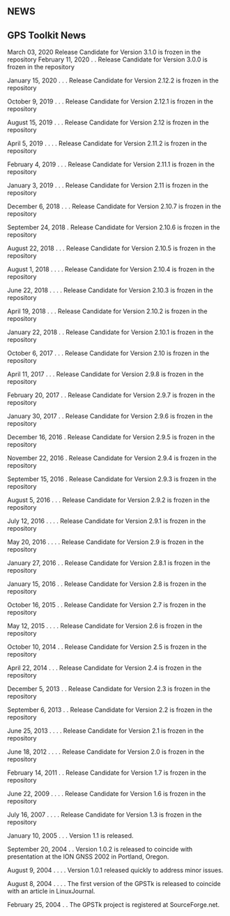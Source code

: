NEWS
----

GPS Toolkit News
------------------------------------------------------------------------------
   March 03, 2020         Release Candidate for Version 3.1.0 is frozen in the
                          repository
   February 11, 2020 . .  Release Candidate for Version 3.0.0 is frozen in the
                          repository

   January 15, 2020 . . . Release Candidate for Version 2.12.2 is frozen in the
                          repository

   October 9, 2019  . . . Release Candidate for Version 2.12.1 is frozen in the
                          repository

   August 15, 2019  . . . Release Candidate for Version 2.12 is frozen in the
                          repository

   April 5, 2019  . . . . Release Candidate for Version 2.11.2 is frozen in the
                          repository

   February 4, 2019 . . . Release Candidate for Version 2.11.1 is frozen in the
                          repository

   January 3, 2019 . . .  Release Candidate for Version 2.11 is frozen in the
                          repository

   December 6, 2018 . . . Release Candidate for Version 2.10.7 is frozen in the
                          repository

   September 24, 2018  .  Release Candidate for Version 2.10.6 is frozen in the
                          repository

   August 22, 2018 . . .  Release Candidate for Version 2.10.5 is frozen in the
                          repository  

   August 1, 2018 . . . . Release Candidate for Version 2.10.4 is frozen in the
                          repository   

   June 22, 2018 . . . .  Release Candidate for Version 2.10.3 is frozen in the
                          repository   

   April 19, 2018  . . .  Release Candidate for Version 2.10.2 is frozen in the
                          repository

   January 22, 2018  . .  Release Candidate for Version 2.10.1 is frozen in the
                          repository

   October 6, 2017 . . .  Release Candidate for Version 2.10 is frozen in the
                          repository

   April 11, 2017  . . .  Release Candidate for Version 2.9.8 is frozen in the
                          repository

   February 20, 2017 . .  Release Candidate for Version 2.9.7 is frozen in the
                          repository

   January 30, 2017  . .  Release Candidate for Version 2.9.6 is frozen in the
                          repository

   December 16, 2016   .  Release Candidate for Version 2.9.5 is frozen in the
                          repository

   November 22, 2016   .  Release Candidate for Version 2.9.4 is frozen in the
                          repository

   September 15, 2016  .  Release Candidate for Version 2.9.3 is frozen in the
                          repository

   August 5, 2016  . . .  Release Candidate for Version 2.9.2 is frozen in the
                          repository

   July 12, 2016 . . . .  Release Candidate for Version 2.9.1 is frozen in the
                          repository

   May 20, 2016  . . . .  Release Candidate for Version 2.9 is frozen in the
                          repository

   January 27, 2016  . .  Release Candidate for Version 2.8.1 is frozen in the
                          repository

   January 15, 2016  . .  Release Candidate for Version 2.8 is frozen in the
                          repository

   October 16, 2015  . .  Release Candidate for Version 2.7 is frozen in the
                          repository

   May 12, 2015  . . . .  Release Candidate for Version 2.6 is frozen in the
                          repository

   October 10, 2014  . .  Release Candidate for Version 2.5 is frozen in the
                          repository

   April 22, 2014  . . .  Release Candidate for Version 2.4 is frozen in the
                          repository  

   December 5, 2013  . .  Release Candidate for Version 2.3 is frozen in the
                          repository  

   September 6, 2013 . .  Release Candidate for Version 2.2 is frozen in the
                          repository  

   June 25, 2013 . . . .  Release Candidate for Version 2.1 is frozen in the
                          repository  

   June 18, 2012 . . . .  Release Candidate for Version 2.0 is frozen in the
                          repository

   February 14, 2011 . .  Release Candidate for Version 1.7 is frozen in the
                          repository

   June 22, 2009 . . . .  Release Candidate for Version 1.6 is frozen in the
                          repository

   July 16, 2007 . . . .  Release Candidate for Version 1.3 is frozen in the
                          repository

   January 10, 2005 . . . Version 1.1 is released.

   September 20, 2004 . . Version 1.0.2 is released to coincide with
                          presentation at the ION GNSS 2002 in
                          Portland, Oregon.

   August 9, 2004 . . . . Version 1.0.1 released quickly to address
                          minor issues.

   August 8, 2004 . . . . The first version of the GPSTk is released to
                          coincide with an article in LinuxJournal.

   February 25, 2004  . . The GPSTk project is registered at SourceForge.net.
